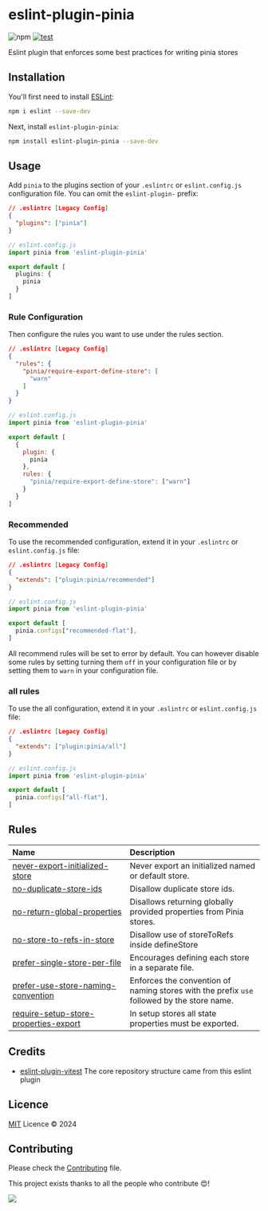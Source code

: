 # eslint-plugin-pinia

![npm](https://img.shields.io/npm/v/eslint-plugin-pinia)
[![test](https://github.com/lisilinhart/eslint-plugin-pinia/actions/workflows/test.yml/badge.svg?branch=main)](https://github.com/lisilinhart/eslint-plugin-pinia/actions/workflows/test.yml)

Eslint plugin that enforces some best practices for writing pinia stores

## Installation

You'll first need to install [ESLint](https://eslint.org/):

```sh
npm i eslint --save-dev
```

Next, install `eslint-plugin-pinia`:

```sh
npm install eslint-plugin-pinia --save-dev
```

## Usage

Add `pinia` to the plugins section of your `.eslintrc` or `eslint.config.js` configuration file. You can omit the `eslint-plugin-` prefix:

```json
// .eslintrc [Legacy Config]
{
  "plugins": ["pinia"]
}
```

```js
// eslint.config.js
import pinia from 'eslint-plugin-pinia'

export default [
  plugins: {
    pinia
  }
]
```

### Rule Configuration

Then configure the rules you want to use under the rules section.

```json
// .eslintrc [Legacy Config]
{
  "rules": {
    "pinia/require-export-define-store": [
      "warn"
    ]
  }
}
```

```js
// eslint.config.js
import pinia from 'eslint-plugin-pinia'

export default [
  {
    plugin: {
      pinia
    },
    rules: {
      "pinia/require-export-define-store": ["warn"]
    }
  }
]
```

### Recommended

To use the recommended configuration, extend it in your `.eslintrc` or `eslint.config.js` file:

```json
// .eslintrc [Legacy Config]
{
  "extends": ["plugin:pinia/recommended"]
}
```

```js
// eslint.config.js
import pinia from 'eslint-plugin-pinia'

export default [
  pinia.configs["recommended-flat"],
]
```

All recommend rules will be set to error by default. You can however disable some rules by setting turning them `off` in your configuration file or by setting them to `warn` in your configuration file.

### all rules

To use the all configuration, extend it in your `.eslintrc` or `eslint.config.js` file:

```json
// .eslintrc [Legacy Config]
{
  "extends": ["plugin:pinia/all"]
}
```

```js
// eslint.config.js
import pinia from 'eslint-plugin-pinia'

export default [
  pinia.configs["all-flat"],
]
```

## Rules

<!-- begin auto-generated rules list -->

| Name                                                                                         | Description                                                                                |
| :------------------------------------------------------------------------------------------- | :----------------------------------------------------------------------------------------- |
| [never-export-initialized-store](docs/rules/never-export-initialized-store.md)               | Never export an initialized named or default store.                                        |
| [no-duplicate-store-ids](docs/rules/no-duplicate-store-ids.md)                               | Disallow duplicate store ids.                                                              |
| [no-return-global-properties](docs/rules/no-return-global-properties.md)                     | Disallows returning globally provided properties from Pinia stores.                        |
| [no-store-to-refs-in-store](docs/rules/no-store-to-refs-in-store.md)                         | Disallow use of storeToRefs inside defineStore                                             |
| [prefer-single-store-per-file](docs/rules/prefer-single-store-per-file.md)                   | Encourages defining each store in a separate file.                                         |
| [prefer-use-store-naming-convention](docs/rules/prefer-use-store-naming-convention.md)       | Enforces the convention of naming stores with the prefix `use` followed by the store name. |
| [require-setup-store-properties-export](docs/rules/require-setup-store-properties-export.md) | In setup stores all state properties must be exported.                                     |

<!-- end auto-generated rules list -->

## Credits

- [eslint-plugin-vitest](https://github.com/veritem/eslint-plugin-vitest) The core repository structure came from this eslint plugin

## Licence

[MIT](https://github.com/lisilinhart/eslint-plugin-pinia/blob/main/LICENSE) Licence &copy; 2024

## Contributing

Please check the [Contributing](https://github.com/lisilinhart/eslint-plugin-pinia/blob/main/.github/CONTRIBUTING.md) file.

This project exists thanks to all the people who contribute 😍!

<a href="https://github.com/lisilinhart/eslint-plugin-pinia/graphs/contributors">
  <img src="https://contrib.rocks/image?repo=lisilinhart/eslint-plugin-pinia" />
</a>
